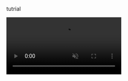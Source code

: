 <html>
<body>
  <p>tutrial</p>
<video autoplay loop muted controls>
  <source src="tutrial1.mp4" type="video/mp4" />
</video>
</body>
</html>
